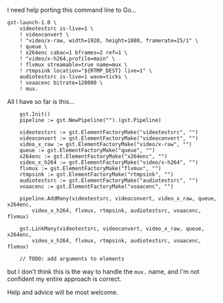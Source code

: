 I need help porting this command line to Go...
```
gst-launch-1.0 \
    videotestsrc is-live=1 \
    ! videoconvert \
    ! "video/x-raw, width=1920, height=1080, framerate=25/1" \
    ! queue \
    ! x264enc cabac=1 bframes=2 ref=1 \
    ! "video/x-h264,profile=main" \
    ! flvmux streamable=true name=mux \
    ! rtmpsink location="${RTMP_DEST} live=1" \
    audiotestsrc is-live=1 wave=ticks \
    ! voaacenc bitrate=128000 \
    ! mux.
```
All I have so far is this...
```
	gst.Init()
	pipeline := gst.NewPipeline("").(gst.Pipeline)

	videotestsrc := gst.ElementFactoryMake("videotestsrc", "")
	videoconvert := gst.ElementFactoryMake("videoconvert", "")
	video_x_raw := gst.ElementFactoryMake("video/x-raw", "")
	queue := gst.ElementFactoryMake("queue", "")
	x264enc := gst.ElementFactoryMake("x264enc", "")
	video_x_h264 := gst.ElementFactoryMake("video/x-h264", "")
	flvmux := gst.ElementFactoryMake("flvmux", "")
	rtmpsink := gst.ElementFactoryMake("rtmpsink", "")
	audiotestsrc := gst.ElementFactoryMake("audiotestsrc", "")
	voaacenc := gst.ElementFactoryMake("voaacenc", "")

	pipeline.AddMany(videotestsrc, videoconvert, video_x_raw, queue, x264enc,
		video_x_h264, flvmux, rtmpsink, audiotestsrc, voaacenc, flvmux)

	gst.LinkMany(videotestsrc, videoconvert, video_x_raw, queue, x264enc,
		video_x_h264, flvmux, rtmpsink, audiotestsrc, voaacenc, flvmux)

	// TODO: add arguments to elements
```
but I don't think this is the way to handle the ```mux.``` name, and I'm not confident my entire approach is correct.

Help and advice will be most welcome.
